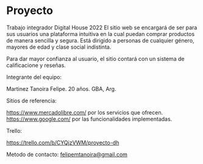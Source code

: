 # Proyecto
Trabajo integrador Digital House 2022
El sitio web se encargará de ser para sus usuarios una plataforma intuitiva en la cual puedan comprar productos de manera sencilla y segura. Está dirigido a personas de cualquier género, mayores de edad y clase social indistinta.

Para dar mayor confianza al usuario, el sitio contará con un sistema de calificacione y reseñas.



Integrante del equipo:

  Martinez Tanoira Felipe. 20 años. GBA, Arg.



Sitios de referencia:

  https://www.mercadolibre.com/ por los servicios que ofrecen.
  https://www.google.com/ por las funcionalidades implementadas.



Trello:

  https://trello.com/b/CYQjzVWM/proyecto-dh



Metodo de contacto: felipemtanoira@gmail.com
